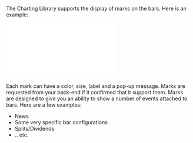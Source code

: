 The Charting Library supports the display of marks on the bars. Here is an example:

![images/tv_bar_mark.png](wiki/charting_library/images/tv_bar_mark.png.md)

Each mark can have a color, size, label and a pop-up message. Marks are requested from your back-end if it confirmed that it support them. Marks are designed to give you an ability to show a number of events attached to bars. Here are a few examples:

* News
* Some very specific bar configurations
* Splits/Dividends
* .. etc.
